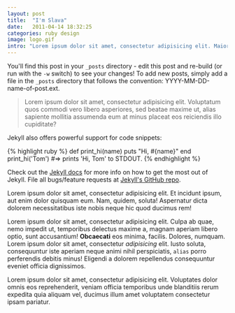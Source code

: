 ```yaml
---
layout: post
title:  "I'm Slava"
date:   2011-04-14 18:32:25
categories: ruby design
image: logo.gif
intro: "Lorem ipsum dolor sit amet, consectetur adipisicing elit. Maiores molestias repudiandae, enim, aspernatur incidunt ipsa hic eos cupiditate quasi laboriosam fugit, consequuntur nihil voluptas neque accusantium autem. Non, possimus, ut."
---
```


You'll find this post in your `_posts` directory - edit this post and re-build (or run with the `-w` switch) to see your changes!
To add new posts, simply add a file in the `_posts` directory that follows the convention: YYYY-MM-DD-name-of-post.ext.

> Lorem ipsum dolor sit amet, consectetur adipisicing elit. Voluptatum quos commodi vero libero asperiores, sed beatae maxime ut, alias sapiente mollitia assumenda eum at minus placeat eos reiciendis illo cupiditate?

Jekyll also offers powerful support for code snippets:

{% highlight ruby %}
def print_hi(name)
  puts "Hi, #{name}"
end
print_hi('Tom')
#=> prints 'Hi, Tom' to STDOUT.
{% endhighlight %}

Check out the [Jekyll docs][jekyll] for more info on how to get the most out of Jekyll. File all bugs/feature requests at [Jekyll's GitHub repo][jekyll-gh].

Lorem ipsum dolor sit amet, consectetur adipisicing elit. Et incidunt ipsum, aut enim dolor quisquam eum. Nam, quidem, soluta! Aspernatur dicta dolorem necessitatibus iste nobis neque hic quod ducimus rem!

Lorem ipsum dolor sit amet, consectetur adipisicing elit. Culpa ab quae, nemo impedit ut, temporibus delectus maxime a, magnam aperiam libero optio, sunt accusantium! **Obcaecati** eos minima, facilis. Dolores, numquam. Lorem ipsum dolor sit amet, consectetur _adipisicing_ elit. Iusto soluta, consequuntur iste aperiam neque animi nihil perspiciatis, `alias` porro perferendis debitis minus! Eligendi a dolorem repellendus consequuntur eveniet officia dignissimos.

Lorem ipsum dolor sit amet, consectetur adipisicing elit. Voluptates dolor omnis eos reprehenderit, veniam officia temporibus unde blanditiis rerum expedita quia aliquam vel, ducimus illum amet voluptatem consectetur ipsam pariatur.

[jekyll-gh]: https://github.com/mojombo/jekyll
[jekyll]:    http://jekyllrb.com
